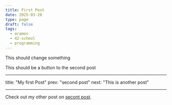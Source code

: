 ```yaml
---
title: First Post
date: 2025-03-28
type: page
draft: false
tags:
  - aramos
  - 42-school
  - programming
---
```

This should change something

This should be a button to the second post

---
title: "My first Post"
prev: "second post"
next: "This is another post"

---

Check out my other post on [secont post](/second-post/).
